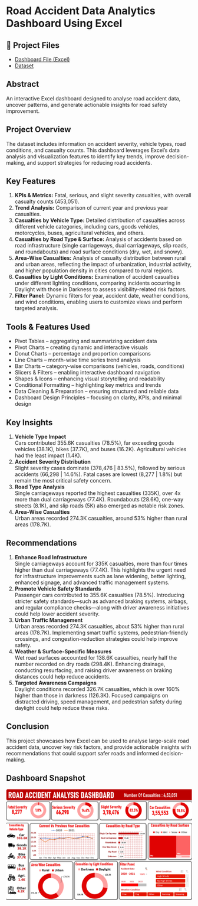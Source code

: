 # Road Accident Data Analytics Dashboard Using Excel

## 📂 Project Files
- [Dashboard File (Excel)](https://docs.google.com/spreadsheets/d/1MwGN-NZfCTjqn40oxNIrhuyPlYR8pEIV/edit?usp=drive_link&ouid=101544761981297572595&rtpof=true&sd=true)
- [Dataset](https://drive.google.com/file/d/1zIBbazouVYZEUciMV9bEaScFebBvZNnl/view?usp=drive_link) 


## Abstract
An interactive Excel dashboard designed to analyse road accident data, uncover patterns, and generate actionable insights for road safety improvement.

## Project Overview
The dataset includes information on accident severity, vehicle types, road conditions, and casualty counts. This dashboard leverages Excel’s data analysis and visualization features to identify key trends, improve decision-making, and support strategies for reducing road accidents. 

## Key Features
1. **KPIs & Metrics:** Fatal, serious, and slight severity casualties, with overall casualty counts (453,051).  
2. **Trend Analysis:** Comparison of current year and previous year casualties.  
3. **Casualties by Vehicle Type:** Detailed distribution of casualties across different vehicle categories, including cars, goods vehicles, motorcycles, buses, agricultural vehicles, and others.  
4. **Casualties by Road Type & Surface:** Analysis of accidents based on road infrastructure (single carriageways, dual carriageways, slip roads, and roundabouts) and road surface conditions (dry, wet, and snowy).  
5. **Area-Wise Casualties:** Analysis of casualty distribution between rural and urban areas, reflecting the impact of urbanization, industrial activity, and higher population density in cities compared to rural regions.  
6. **Casualties by Light Conditions:** Examination of accident casualties under different lighting conditions, comparing incidents occurring in Daylight with those in Darkness to assess visibility-related risk factors.  
7. **Filter Panel:** Dynamic filters for year, accident date, weather conditions, and wind conditions, enabling users to customize views and perform targeted analysis.  

## Tools & Features Used
- Pivot Tables – aggregating and summarizing accident data  
- Pivot Charts – creating dynamic and interactive visuals  
- Donut Charts – percentage and proportion comparisons  
- Line Charts – month-wise time series trend analysis  
- Bar Charts – category-wise comparisons (vehicles, roads, conditions)  
- Slicers & Filters – enabling interactive dashboard navigation  
- Shapes & Icons – enhancing visual storytelling and readability  
- Conditional Formatting – highlighting key metrics and trends  
- Data Cleaning & Preparation – ensuring structured and reliable data  
- Dashboard Design Principles – focusing on clarity, KPIs, and minimal design  

## Key Insights
1. **Vehicle Type Impact**  
   Cars contributed 355.6K casualties (78.5%), far exceeding goods vehicles (38.1K), bikes (37.7K), and buses (16.2K). Agricultural vehicles had the least impact (1.4K).  
2. **Accident Severity Distribution**  
   Slight severity cases dominate (378,476 | 83.5%), followed by serious accidents (66,298 | 14.6%). Fatal cases are lowest (8,277 | 1.8%) but remain the most critical safety concern.  
3. **Road Type Analysis**  
   Single carriageways reported the highest casualties (335K), over 4x more than dual carriageways (77.4K). Roundabouts (28.6K), one-way streets (8.1K), and slip roads (5K) also emerged as notable risk zones.  
4. **Area-Wise Casualties**  
   Urban areas recorded 274.3K casualties, around 53% higher than rural areas (178.7K).  

## Recommendations
1. **Enhance Road Infrastructure**  
   Single carriageways account for 335K casualties, more than four times higher than dual carriageways (77.4K). This highlights the urgent need for infrastructure improvements such as lane widening, better lighting, enhanced signage, and advanced traffic management systems.  
2. **Promote Vehicle Safety Standards**  
   Passenger cars contributed to 355.6K casualties (78.5%). Introducing stricter safety standards—such as advanced braking systems, airbags, and regular compliance checks—along with driver awareness initiatives could help lower accident severity.  
3. **Urban Traffic Management**  
   Urban areas recorded 274.3K casualties, about 53% higher than rural areas (178.7K). Implementing smart traffic systems, pedestrian-friendly crossings, and congestion-reduction strategies could help improve safety.  
4. **Weather & Surface-Specific Measures**  
   Wet road surfaces accounted for 138.6K casualties, nearly half the number recorded on dry roads (298.4K). Enhancing drainage, conducting resurfacing, and raising driver awareness on braking distances could help reduce accidents.  
5. **Targeted Awareness Campaigns**  
   Daylight conditions recorded 326.7K casualties, which is over 160% higher than those in darkness (126.3K). Focused campaigns on distracted driving, speed management, and pedestrian safety during daylight could help reduce these risks.  

## Conclusion
This project showcases how Excel can be used to analyse large-scale road accident data, uncover key risk factors, and provide actionable insights with recommendations that could support safer roads and informed decision-making.  

## Dashboard Snapshot
![Road Accident Dashboard](https://github.com/vedant-galande/Road-Accident-Data-Analytics-Dashboard-Using-Excel/blob/main/Dashboard_Snapshot.png)
